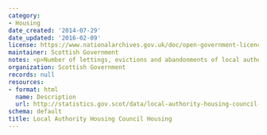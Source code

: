 ```yaml
---
category:
- Housing
date_created: '2014-07-29'
date_updated: '2016-02-09'
license: https://www.nationalarchives.gov.uk/doc/open-government-licence/version/3/
maintainer: Scottish Government
notes: <p>Number of lettings, evictions and abandonments of local authority housing.</p>
organization: Scottish Government
records: null
resources:
- format: html
  name: Description
  url: http://statistics.gov.scot/data/local-authority-housing-council-housing
schema: default
title: Local Authority Housing Council Housing
---
```


